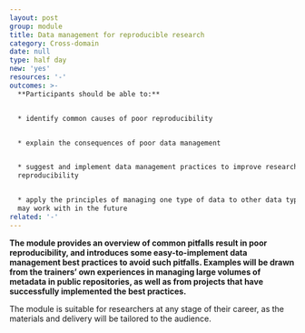 ```yaml
---
layout: post
group: module
title: Data management for reproducible research
category: Cross-domain
date: null
type: half day
new: 'yes'
resources: '-'
outcomes: >-
  **Participants should be able to:**


  * identify common causes of poor reproducibility


  * explain the consequences of poor data management


  * suggest and implement data management practices to improve research
  reproducibility


  * apply the principles of managing one type of data to other data types they
  may work with in the future
related: '-'
---
```


**The module provides an overview of common pitfalls result in poor
reproducibility, and introduces some easy-to-implement data management best
practices to avoid such pitfalls. Examples will be drawn from the trainers’
own experiences in managing large volumes of metadata in public repositories,
as well as from projects that have successfully implemented the best
practices.**

The module is suitable for researchers at any stage of their career, as the
materials and delivery will be tailored to the audience.
